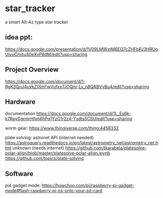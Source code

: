 # star_tracker
a smart Alt-Az type star tracker

## idea ppt:
https://docs.google.com/presentation/d/1V09LMWxtM6EQ7cZHFbPJ3HRUoUjyuCmjtu40eXvP8dM/edit?usp=sharing

## Project Overview
https://docs.google.com/document/d/1-RgK3QuJ4uykZ0ImFwVufxx7JOQnr-Ly_n8QABVvBu4/edit?usp=sharing

## Hardware
documentation
https://docs.google.com/document/d/1L_Es6k-k7RpyGgrmrHhm6hPq1YzO1r2z4-Yxdts5CSU/edit?usp=sharing

worm gear: 
https://www.thingiverse.com/thing:4458332

plate solving:
astronet API (internet needed) https://astroquery.readthedocs.io/en/latest/astrometry_net/astrometry_net.html 
unknown (needs internet) https://github.com/tkarabela/platesolve-polar-align/blob/master/platesolve-polar-align.ipynb
https://github.com/topics/plate-solving

## Software

pi4 gadget mode: https://howchoo.com/pi/raspberry-pi-gadget-mode#flash-raspberry-pi-os-onto-your-sd-card
